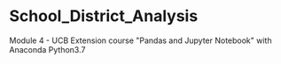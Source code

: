 # School_District_Analysis
Module 4 - UCB Extension course "Pandas and Jupyter Notebook" with Anaconda Python3.7

